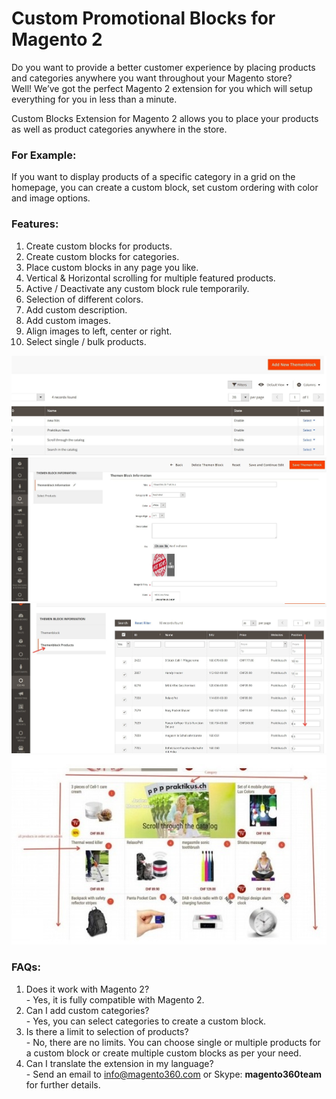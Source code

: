 <h1>Custom Promotional Blocks for Magento 2</h1>

<p>Do you want to provide a better customer experience by placing products and categories
anywhere you want throughout your Magento store?<br>Well! We’ve got the perfect Magento 2 extension for you which will setup everything for you in less than a minute.</p>

<p>Custom Blocks Extension for Magento 2 allows you to place your products as well as product categories anywhere in the store.</p>

<h3>For Example:</h3>
<p>If you want to display products of a specific category in a grid on the homepage, you can create a custom block, set custom ordering with color and image options.</p>

<h3>Features:</h3>
<ol>
	<li>Create custom blocks for products.</li>
	<li>Create custom blocks for categories.</li>
	<li>Place custom blocks in any page you like.</li>
	<li>Vertical & Horizontal scrolling for multiple featured products.</li>
	<li>Active / Deactivate any custom block rule temporarily.</li>
	<li>Selection of different colors.</li>
	<li>Add custom description.</li>
	<li>Add custom images.</li>
	<li>Align images to left, center or right.</li>
	<li>Select single / bulk products.</li>
</ol>

<img src="https://raw.githubusercontent.com/magento360/all-module-screenshots/master/custom-promotional-blocks/admin-1.jpeg" alt="Backend" />

<img src="https://raw.githubusercontent.com/magento360/all-module-screenshots/master/custom-promotional-blocks/admin-2.jpeg" alt="Backend" />

<img src="https://raw.githubusercontent.com/magento360/all-module-screenshots/master/custom-promotional-blocks/admin-3.jpeg" alt="Backend" />

<img src="https://raw.githubusercontent.com/magento360/all-module-screenshots/master/custom-promotional-blocks/frontend-1.jpg" alt="Backend" />

<h3>FAQs:</h3>
<ol>
	<li>Does it work with Magento 2?<br>- Yes, it is fully compatible with Magento 2.</li>
	<li>Can I add custom categories?<br>- Yes, you can select categories to create a custom block.</li>
	<li>Is there a limit to selection of products?<br>- No, there are no limits. You can choose single or multiple products for a custom block or create multiple custom blocks as per your need.</li>
	<li>Can I translate the extension in my language?<br>- Send an email to <a href="mailto:info@magento360.com">info@magento360.com</a> or Skype: <b> magento360team </b> for further details.</li>
</ol>
